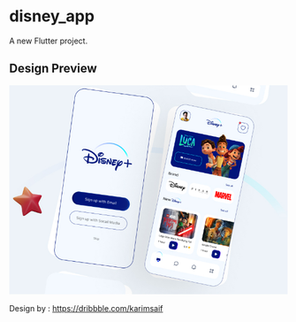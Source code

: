 # disney_app

A new Flutter project.

## Design Preview

![Desain View](disneyapp.jpg)

Design by : https://dribbble.com/karimsaif

